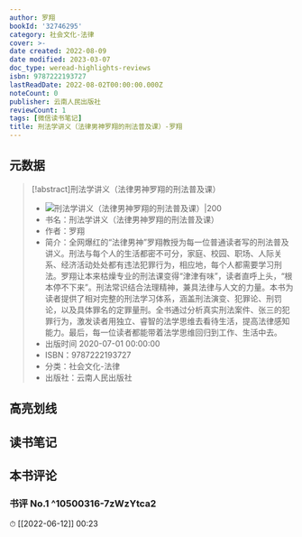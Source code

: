 ```yaml
---
author: 罗翔
bookId: '32746295'
category: 社会文化-法律
cover: >-
date created: 2022-08-09
date modified: 2023-03-07
doc_type: weread-highlights-reviews
isbn: 9787222193727
lastReadDate: 2022-08-02T00:00:00.000Z
noteCount: 0
publisher: 云南人民出版社
reviewCount: 1
tags: [微信读书笔记]
title: 刑法学讲义（法律男神罗翔的刑法普及课）-罗翔
---
```


## 元数据

>[!abstract]刑法学讲义（法律男神罗翔的刑法普及课）
> - ![刑法学讲义（法律男神罗翔的刑法普及课）|200](https://wfqqreader-1252317822.image.myqcloud.com/cover/295/32746295/t7_32746295.jpg)
> - 书名：刑法学讲义（法律男神罗翔的刑法普及课）
> - 作者：罗翔
> - 简介：全网爆红的“法律男神”罗翔教授为每一位普通读者写的刑法普及讲义。刑法与每个人的生活都密不可分，家庭、校园、职场、人际关系、经济活动处处都有违法犯罪行为，相应地，每个人都需要学习刑法。罗翔让本来枯燥专业的刑法课变得“津津有味”，读者直呼上头，“根本停不下来”。刑法常识结合法理精神，兼具法律与人文的力量。本书为读者提供了相对完整的刑法学习体系，涵盖刑法演变、犯罪论、刑罚论，以及具体罪名的定罪量刑。全书通过分析真实刑法案件、张三的犯罪行为，激发读者用独立、睿智的法学思维去看待生活，提高法律感知能力。最后，每一位读者都能带着法学思维回归到工作、生活中去。
> - 出版时间 2020-07-01 00:00:00
> - ISBN：9787222193727
> - 分类：社会文化-法律
> - 出版社：云南人民出版社

## 高亮划线

## 读书笔记

## 本书评论

### 书评 No.1 ^10500316-7zWzYtca2

⏱ [[2022-06-12]] 00:23
